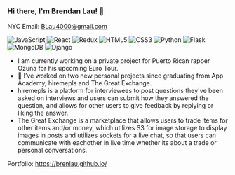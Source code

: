 ### Hi there, I'm Brendan Lau! 👋
NYC
Email: BLau4000@gmail.com

![JavaScript](https://img.shields.io/badge/javascript-%23323330.svg?style=for-the-badge&logo=javascript&logoColor=%23F7DF1E)
![React](https://img.shields.io/badge/react-%2320232a.svg?style=for-the-badge&logo=react&logoColor=%2361DAFB)
![Redux](https://img.shields.io/badge/redux-%23593d88.svg?style=for-the-badge&logo=redux&logoColor=white)
![HTML5](https://img.shields.io/badge/html5-%23E34F26.svg?style=for-the-badge&logo=html5&logoColor=white)
![CSS3](https://img.shields.io/badge/css3-%231572B6.svg?style=for-the-badge&logo=css3&logoColor=white)
![Python](https://img.shields.io/badge/python-3670A0?style=for-the-badge&logo=python&logoColor=ffdd54)
![Flask](https://img.shields.io/badge/flask-%23000.svg?style=for-the-badge&logo=flask&logoColor=white)
![MongoDB](https://img.shields.io/badge/MongoDB-4EA94B?style=for-the-badge&logo=mongodb&logoColor=white)
![Django](https://img.shields.io/badge/Django-092E20?style=for-the-badge&logo=django&logoColor=white)

- I am currently working on a private project for Puerto Rican rapper Ozuna for his upcoming Euro Tour.
- 🔭 I’ve worked on two new personal projects since graduating from App Academy, hiremepls and The Great Exchange.
- hiremepls is a platform for interviewees to post questions they've been asked on interviews and users can submit how they answered the question, and allows for other users to give feedback by replying or liking the answer.
- The Great Exchange is a marketplace that allows users to trade items for other items and/or money, which utilizes S3 for image storage to display images in posts and utilizes sockets for a live chat, so that users can communicate with eachother in live time whether its about a trade or personal conversations.


Portfolio: https://brenlau.github.io/
<!-- 

- 🌱 I’m currently learning ...
- 👯 I’m looking to collaborate on ...
- 🤔 I’m looking for help with ...
- 💬 Ask me about ...
- 📫 How to reach me: ...
- 😄 Pronouns: ...
- ⚡ Fun fact: ...
 -->
